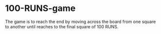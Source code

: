 # 100-RUNS-game
The game is to reach the end by moving across the board from one square to another until reaches to the final square of 100 RUNS.
